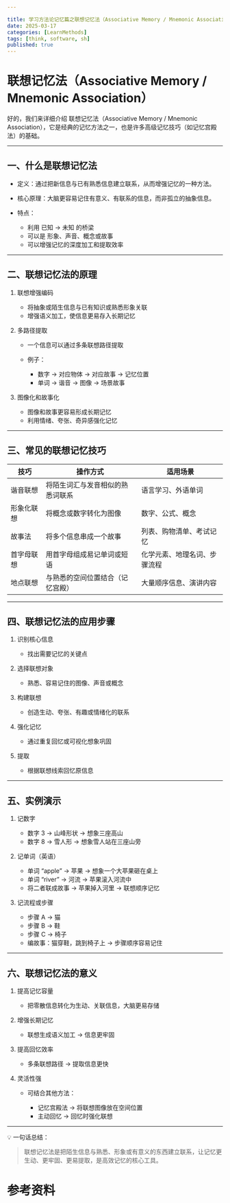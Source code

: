 ```yaml
---

title: 学习方法论记忆篇之联想记忆法（Associative Memory / Mnemonic Association）
date: 2025-03-17
categories: [LearnMethods]
tags: [think, software, sh]
published: true
---
```




# 联想记忆法（Associative Memory / Mnemonic Association）

好的，我们来详细介绍 联想记忆法（Associative Memory / Mnemonic Association），它是经典的记忆方法之一，也是许多高级记忆技巧（如记忆宫殿法）的基础。

---

## 一、什么是联想记忆法

* 定义：通过把新信息与已有熟悉信息建立联系，从而增强记忆的一种方法。
* 核心原理：大脑更容易记住有意义、有联系的信息，而非孤立的抽象信息。
* 特点：

  * 利用 已知 → 未知 的桥梁
  * 可以是 形象、声音、概念或故事
  * 可以增强记忆的深度加工和提取效率

---

## 二、联想记忆法的原理

1. 联想增强编码

   * 将抽象或陌生信息与已有知识或熟悉形象关联
   * 增强语义加工，使信息更易存入长期记忆

2. 多路径提取

   * 一个信息可以通过多条联想路径提取
   * 例子：

     * 数字 → 对应物体 → 对应故事 → 记忆位置
     * 单词 → 谐音 → 图像 → 场景故事

3. 图像化和故事化

   * 图像和故事更容易形成长期记忆
   * 利用情绪、夸张、奇异感强化记忆

---

## 三、常见的联想记忆技巧

| 技巧        | 操作方式             | 适用场景           |
| --------- | ---------------- | -------------- |
| 谐音联想  | 将陌生词汇与发音相似的熟悉词联系 | 语言学习、外语单词      |
| 形象化联想 | 将概念或数字转化为图像      | 数字、公式、概念       |
| 故事法   | 将多个信息串成一个故事      | 列表、购物清单、考试记忆   |
| 首字母联想 | 用首字母组成易记单词或短语    | 化学元素、地理名词、步骤流程 |
| 地点联想  | 与熟悉的空间位置结合（记忆宫殿） | 大量顺序信息、演讲内容    |

---

## 四、联想记忆法的应用步骤

1. 识别核心信息

   * 找出需要记忆的关键点
2. 选择联想对象

   * 熟悉、容易记住的图像、声音或概念
3. 构建联想

   * 创造生动、夸张、有趣或情绪化的联系
4. 强化记忆

   * 通过重复回忆或可视化想象巩固
5. 提取

   * 根据联想线索回忆原信息

---

## 五、实例演示

1. 记数字

   * 数字 3 → 山峰形状 → 想象三座高山
   * 数字 8 → 雪人形 → 想象雪人站在三座山旁

2. 记单词（英语）

   * 单词 “apple” → 苹果 → 想象一个大苹果砸在桌上
   * 单词 “river” → 河流 → 苹果滚入河流中
   * 将二者联成故事 → 苹果掉入河里 → 联想顺序记忆

3. 记流程或步骤

   * 步骤 A → 猫
   * 步骤 B → 鞋
   * 步骤 C → 椅子
   * 编故事：猫穿鞋，跳到椅子上 → 步骤顺序容易记住

---

## 六、联想记忆法的意义

1. 提高记忆容量

   * 把零散信息转化为生动、关联信息，大脑更易存储
2. 增强长期记忆

   * 联想生成语义加工 → 信息更牢固
3. 提高回忆效率

   * 多条联想路径 → 提取信息更快
4. 灵活性强

   * 可结合其他方法：

     * 记忆宫殿法 → 将联想图像放在空间位置
     * 主动回忆 → 回忆时强化联想

---

💡 一句话总结：

> 联想记忆法是把陌生信息与熟悉、形象或有意义的东西建立联系，让记忆更生动、更牢固、更易提取，是高效记忆的核心工具。




# 参考资料

